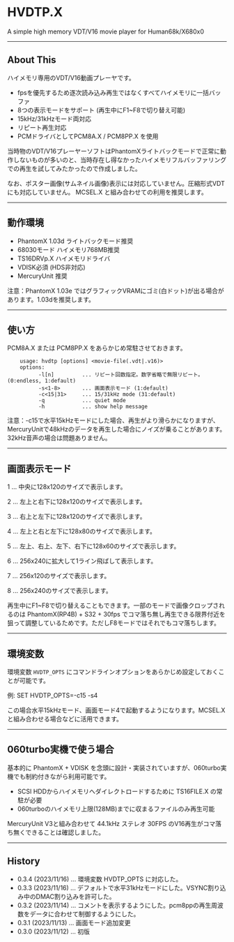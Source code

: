 # HVDTP.X

A simple high memory VDT/V16 movie player for Human68k/X680x0

---

## About This

ハイメモリ専用のVDT/V16動画プレーヤです。

 - fpsを優先するため逐次読み込み再生ではなくすべてハイメモリに一括バッファ
 - 8つの表示モードをサポート (再生中にF1~F8で切り替え可能)
 - 15kHz/31kHzモード両対応
 - リピート再生対応 
 - PCMドライバとしてPCM8A.X / PCM8PP.X を使用

当時物のVDT/V16プレーヤーソフトはPhantomXライトバックモードで正常に動作しないものが多いのと、当時存在し得なかったハイメモリフルバッファリングでの再生を試してみたかったので作成しました。

なお、ポスター画像(サムネイル画像)表示には対応していません。圧縮形式VDTにも対応していません。
MCSEL.X と組み合わせての利用を推奨します。

---

## 動作環境

* PhantomX 1.03d ライトバックモード推奨
* 68030モード ハイメモリ768MB推奨
* TS16DRVp.X ハイメモリドライバ
* VDISK必須 (HDS非対応)
* MercuryUnit 推奨

注意：PhantomX 1.03e ではグラフィックVRAMにゴミ(白ドット)が出る場合があります。1.03dを推奨します。

---

## 使い方

PCM8A.X または PCM8PP.X をあらかじめ常駐させておきます。

        usage: hvdtp [options] <movie-file(.vdt|.v16)>
        options:
              -l[n]         ... リピート回数指定。数字省略で無限リピート。(0:endless, 1:default)
              -s<1-8>       ... 画面表示モード (1:default)
              -c<15|31>     ... 15/31kHz mode (31:default)
              -q            ... quiet mode
              -h            ... show help message

注意：-c15で水平15kHzモードにした場合、再生がより滑らかになりますが、MercuryUnitで48kHzのデータを再生した場合にノイズが乗ることがあります。32kHz音声の場合は問題ありません。

---

## 画面表示モード

1 ... 中央に128x120のサイズで表示します。

2 ... 左上と右下に128x120のサイズで表示します。

3 ... 右上と左下に128x120のサイズで表示します。

4 ... 左上と右と左下に128x80のサイズで表示します。

5 ... 左上、右上、左下、右下に128x60のサイズで表示します。

6 ... 256x240に拡大して1ライン飛ばして表示します。

7 ... 256x120のサイズで表示します。

8 ... 256x240のサイズで表示します。

再生中にF1~F8で切り替えることもできます。一部のモードで画像クロップされるのは PhantomX(RP4B) + S32 + 30fps でコマ落ち無し再生できる限界付近を狙って調整しているためです。ただしF8モードではそれでもコマ落ちします。

---

## 環境変数

環境変数 `HVDTP_OPTS` にコマンドラインオプションをあらかじめ設定しておくことが可能です。

例: SET HVDTP_OPTS=-c15 -s4

この場合水平15kHzモード、画面モード4で起動するようになります。MCSEL.Xと組み合わせる場合などに活用できます。

---

## 060turbo実機で使う場合

基本的に PhantomX + VDISK を念頭に設計・実装されていますが、060turbo実機でも制約付きながら利用可能です。

* SCSI HDDからハイメモリへダイレクトロードするために TS16FILE.X の常駐が必要
* 060turboのハイメモリ上限(128MB)までに収まるファイルのみ再生可能

MercuryUnit V3と組み合わせて 44.1kHz ステレオ 30FPS のV16再生がコマ落ち無くできることは確認しました。

---

## History

* 0.3.4 (2023/11/16) ... 環境変数 HVDTP_OPTS に対応した。
* 0.3.3 (2023/11/16) ... デフォルトで水平31kHzモードにした。VSYNC割り込み中のDMAC割り込みを許可した。
* 0.3.2 (2023/11/14) ... コメントを表示するようにした。pcm8ppの再生周波数をデータに合わせて制御するようにした。
* 0.3.1 (2023/11/13) ... 画面モード追加変更
* 0.3.0 (2023/11/12) ... 初版
